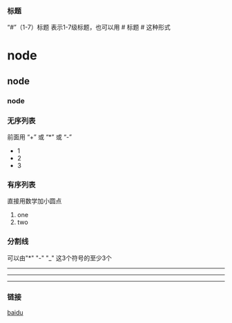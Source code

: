 
### 标题
“#”（1-7）标题 表示1-7级标题，也可以用 # 标题 # 这种形式
# node
## node
### node

### 无序列表
前面用 “+” 或 “*” 或 “-”
+ 1
+ 2
+ 3

### 有序列表
直接用数学加小圆点
1. one
2. two

### 分割线
可以由"*" "-" "_" 这3个符号的至少3个
***
---
___

### 链接
[baidu](http://www.baidu.com)
